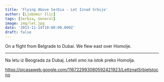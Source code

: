 ```yaml
---
title: 'Flying Above Serbia - Let Iznad Srbije'
author: [Ljubomir Ilic]
tags: [Serbia, General]
image: img/let.jpg
date: '2013-11-14T10:00:00.000Z'
draft: false
---
```


On a flight from Belgrade to Dubai. We flew east over Homolje.

------

Na letu iz Beograda za Dubaj. Leteli smo na istok preko Homolja.

https://picasaweb.google.com/116722993080592421923/LetIznatSrbieIstocno

